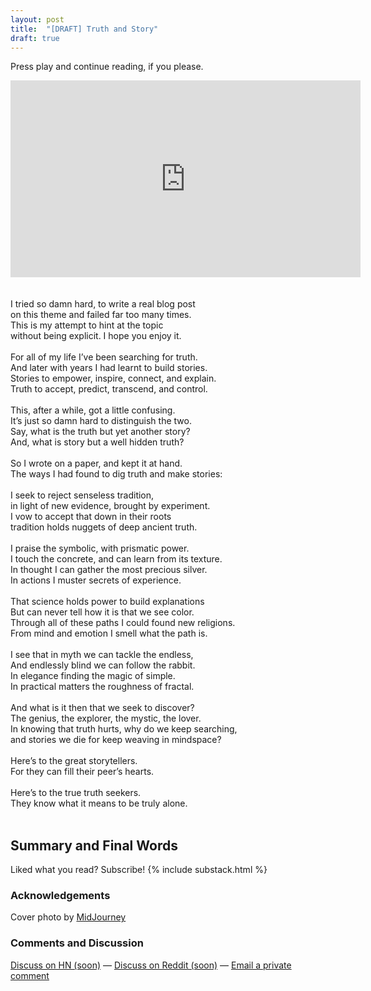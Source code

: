 ```yaml
---
layout: post
title:  "[DRAFT] Truth and Story"
draft: true
---
```

Press play and continue reading, if you please.
<div class="embed-responsive">
	<iframe width="560" height="315" src="https://www.youtube.com/embed/BoYVhB5_MM8?loop=1" title="YouTube video player" frameborder="0"  allow="accelerometer; autoplay; clipboard-write; encrypted-media; gyroscope; picture-in-picture" allowfullscreen></iframe>
</div>
<br />
<br />
<div class="poem">
	I tried so damn hard, to write a real blog post<br />
	on this theme and failed far too many times.<br />
	This is my attempt to hint at the topic<br />
	without being explicit. I hope you enjoy it.<br />
	<br />
	For all of my life I’ve been searching for truth. <br />
	And later with years I had learnt to build stories.<br />
	Stories to empower, inspire, connect, and explain.<br />
	Truth to accept, predict, transcend, and control.<br />
	<br />
	This, after a while, got a little confusing.<br />
	It’s just so damn hard to distinguish the two.<br />
	Say, what is the truth but yet another story?<br />
	And, what is story but a well hidden truth?<br />
	<br />
	So I wrote on a paper, and kept it at hand.<br />
	The ways I had found to dig truth and make stories:<br />
	<br />
	I seek to reject senseless tradition,<br />
	in light of new evidence, brought by experiment.<br />
	I vow to accept that down in their roots<br />
	tradition holds nuggets of deep ancient truth.<br />
	<br />
	I praise the symbolic, with prismatic power.<br />
	I touch the concrete, and can learn from its texture.<br />
	In thought I can gather the most precious silver.<br />
	In actions I muster secrets of experience.<br />
	<br />
	That science holds power to build explanations<br />
	But can never tell how it is that we see color.<br />
	Through all of these paths I could found new religions.<br />
	From mind and emotion I smell what the path is.<br />
	<br />
	I see that in myth we can tackle the endless,<br />
	And endlessly blind we can follow the rabbit.<br />
	In elegance finding the magic of simple.<br />
	In practical matters the roughness of fractal. <br />
	<br />
	And what is it then that we seek to discover?<br />
	The genius, the explorer, the mystic, the lover.<br />
	In knowing that truth hurts, why do we keep searching, <br />
	and stories we die for keep weaving in mindspace?<br />
	<br />
	Here’s to the great storytellers.<br />
	For they can fill their peer’s hearts.<br />
	<br />
	Here’s to the true truth seekers. <br />
	They know what it means to be truly alone.<br />
	<br />
</div>


## Summary and Final Words 

Liked what you read? Subscribe!
{% include substack.html %}

### Acknowledgements
Cover photo by <a href="https://www.midjourney.com/">MidJourney</a>
  
### Comments and Discussion
[Discuss on HN (soon)]() — [Discuss on Reddit (soon)]() — [Email a private comment](mailto:truth-and-story@maraoz.com)


